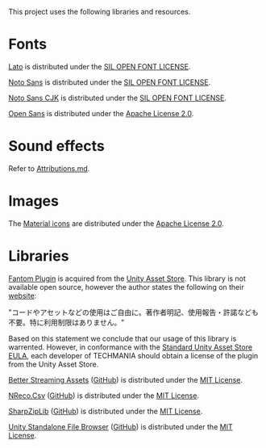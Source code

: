 This project uses the following libraries and resources.

# Fonts

[Lato](TECHMANIA/Assets/Fonts/Lato) is distributed under the [SIL OPEN FONT LICENSE](TECHMANIA/Assets/Fonts/Lato/OFL.txt).

[Noto Sans](TECHMANIA/Assets/Fonts/Noto%20Sans) is distributed under the [SIL OPEN FONT LICENSE](TECHMANIA/Assets/Fonts/Noto%20Sans/LICENSE_OFL.txt).

[Noto Sans CJK](TECHMANIA/Assets/Fonts/Noto%20Sans%20CJK) is distributed under the [SIL OPEN FONT LICENSE](TECHMANIA/Assets/Fonts/Noto%20Sans%20CJK/LICENSE_OFL.txt).

[Open Sans](TECHMANIA/Assets/Fonts/Open%20Sans) is distributed under the [Apache License 2.0](TECHMANIA/Assets/Fonts/Open%20Sans/LICENSE.txt).

# Sound effects

Refer to [Attributions.md](TECHMANIA/Assets/Sfx/Attributions.md).

# Images

The [Material icons](TECHMANIA/Assets/Sprites/Material%20Icons) are distributed under the [Apache License 2.0](TECHMANIA/Assets/Sprites/Material%20Icons/LICENSE).

# Libraries

[Fantom Plugin](TECHMANIA/Assets/FantomPlugin) is acquired from the [Unity Asset Store](https://assetstore.unity.com/packages/tools/gui/android-native-dialogs-and-functions-plugin-106497). This library is not available open source, however the author states the following on their [website](http://fantom1x.blog130.fc2.com/):

"コードやアセットなどの使用はご自由に。著作者明記、使用報告・許諾なども不要。特に利用制限はありません。"

Based on this statement we conclude that our usage of this library is warrented. However, in conformance with the [Standard Unity Asset Store EULA](https://unity3d.com/legal/as_terms), each developer of TECHMANIA should obtain a license of the plugin from the Unity Asset Store.

[Better Streaming Assets](TECHMANIA/Assets/Plugins/BetterStreamingAssets) ([GitHub](https://github.com/gwiazdorrr/BetterStreamingAssets)) is distributed under the [MIT License](TECHMANIA/Assets/Plugins/BetterStreamingAssets/LICENSE.txt).

[NReco.Csv](TECHMANIA/Assets/Scripts/CSV%20Reader) ([GitHub](https://github.com/nreco/csv)) is distributed under the [MIT License](TECHMANIA/Assets/Scripts/CSV%20Reader/LICENSE).

[SharpZipLib](TECHMANIA/Assets/Scripts/Zip%20Library) ([GitHub](https://github.com/icsharpcode/SharpZipLib/)) is distributed under the [MIT License](TECHMANIA/Assets/Scripts/Zip%20Library/LICENSE.txt).

[Unity Standalone File Browser](TECHMANIA/Assets/StandaloneFileBrowser) ([GitHub](https://github.com/gkngkc/UnityStandaloneFileBrowser)) is distributed under the [MIT License](TECHMANIA/Assets/StandaloneFileBrowser/Notes.txt).
